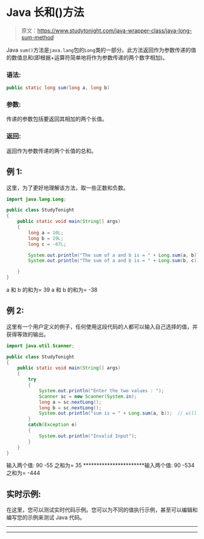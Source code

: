 # Java 长和()方法

> 原文：<https://www.studytonight.com/java-wrapper-class/java-long-sum-method>

Java `sum()`方法是`java.lang`包的`Long`类的一部分。此方法返回作为参数传递的值的数值总和(即根据+运算符简单地将作为参数传递的两个数字相加)。

### 语法:

```java
public static long sum(long a, long b) 
```

### 参数:

传递的参数包括要返回其相加的两个长值。

### 返回:

返回作为参数传递的两个长值的总和。

## 例 1:

这里，为了更好地理解该方法，取一些正数和负数。

```java
import java.lang.Long;

public class StudyTonight
{  
    public static void main(String[] args) 
    {          
        long a = 10L;  
        long b = 29L;  
        long c = -67L;

        System.out.println("The sum of a and b is = " + Long.sum(a, b));  // It will return the sum of a and b
        System.out.println("The sum of a and b is = " + Long.sum(b, c));  // It will return the sum of b and c

    }      
}
```

a 和 b 的和为= 39
a 和 b 的和为= -38

## 例 2:

这里有一个用户定义的例子，任何使用这段代码的人都可以输入自己选择的值，并获得等效的输出。

```java
import java.util.Scanner;  

public class StudyTonight
{  
	public static void main(String[] args) 
	{  
		try
		{
			System.out.println("Enter the two values : ");  
			Scanner sc = new Scanner(System.in);  
			long a = sc.nextLong();  
			long b = sc.nextLong();  
			System.out.println("sum is = " + Long.sum(a, b));  // will return the sum of a and b. 
		}
		catch(Exception e)
		{
			System.out.println("Invalid Input");
		}
	}  
}
```

输入两个值:
90 -55
之和为= 35
***********************输入两个值:
90 -534
之和为= -444

## 实时示例:

在这里，您可以测试实时代码示例。您可以为不同的值执行示例，甚至可以编辑和编写您的示例来测试 Java 代码。

* * *

* * *